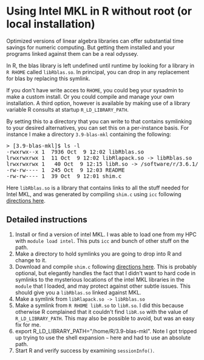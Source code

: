 # Using Intel MKL in R without root (or local installation)

Optimized versions of linear algebra libraries can offer substantial time savings for numeric computing.  But getting them installed and your programs linked against them can be a real odyssey.

In R, the blas library is left undefined until runtime by looking for a library in `R RHOME` called `libRblas.so`.  In principal, you can drop in any replacement for blas by replacing this symlink.

If you don't have write acces to `RHOME`, you could beg your sysadmin to make a custom install.  Or you could compile and manage your own installation. A third option, however is available by making use of a library variable R consults at startup `R_LD_LIBRARY_PATH`.

By setting this to a directory that you can write to that contains symlinking to your desired alternatives, you can set this on a per-instance basis.  For instance I make a directory `3.9-blas-mkl` containing the following:

<pre>
> [3.9-blas-mkl]$ ls -l
-rwxrwx--x 1  7936 Oct  9 12:02 libRblas.so
lrwxrwxrwx 1  11 Oct  9 12:02 libRlapack.so -> libRblas.so
lrwxrwxrwx 1   40 Oct  9 12:15 libR.so -> /software/r/3.6.1/b2/lib64/R/lib/libR.so
-rw-rw---- 1  245 Oct  9 12:03 README
-rw-rw---- 1  39 Oct  9 12:01 shim.c
</pre>

Here `libRblas.so` is a library that contains links to all the stuff needed for Intel MKL, and was generated by compiling `shim.c` using `icc` following [directions here](https://docs.hpc.udel.edu/technical/whitepaper/r-runtime-blas-lapack).

## Detailed instructions

1. Install or find a version of intel MKL.  I was able to load one from my HPC with `module load intel`.  This puts `icc` and bunch of other stuff on the path.
2. Make a directory to hold symlinks you are going to drop into R and change to it.
3. Download and compile `shim.c` following [directions here](https://docs.hpc.udel.edu/technical/whitepaper/r-runtime-blas-lapack).  This is probably optional, but elegantly handles the fact that I didn't want to hard code in symlinks to the mysterious locations of the intel MKL libraries in the `module` that I loaded, and may protect against other subtle issues.  This should give you a `libRblas.so` linked against MKL.
4. Make a symlink from `libRlapack.so -> libRblas.so`
5.  Make a symlink from `R RHOME libR.so` to `libR.so`.  I did this because otherwise R complained that it couldn't find `libR.so` with the value of `R_LD_LIBRARY_PATH`.  This may also be possible to avoid, but was an easy fix for me.
6.  export R_LD_LIBRARY_PATH="/home/R/3.9-blas-mkl".  Note I got tripped up trying to use the shell expansion `~` here and had to use an absolute path.
7. Start R and verify success by examining `sessionInfo()`.
